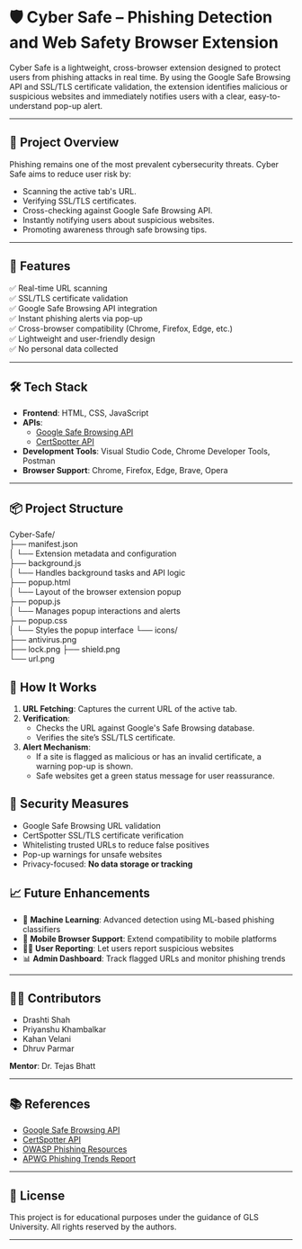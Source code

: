 # 🛡️ Cyber Safe – Phishing Detection and Web Safety Browser Extension

Cyber Safe is a lightweight, cross-browser extension designed to protect users from phishing attacks in real time. By using the Google Safe Browsing API and SSL/TLS certificate validation, the extension identifies malicious or suspicious websites and immediately notifies users with a clear, easy-to-understand pop-up alert.

---

## 📌 Project Overview

Phishing remains one of the most prevalent cybersecurity threats. Cyber Safe aims to reduce user risk by:

- Scanning the active tab's URL.
- Verifying SSL/TLS certificates.
- Cross-checking against Google Safe Browsing API.
- Instantly notifying users about suspicious websites.
- Promoting awareness through safe browsing tips.

---

## 🎯 Features

✅ Real-time URL scanning  
✅ SSL/TLS certificate validation  
✅ Google Safe Browsing API integration  
✅ Instant phishing alerts via pop-up  
✅ Cross-browser compatibility (Chrome, Firefox, Edge, etc.)  
✅ Lightweight and user-friendly design  
✅ No personal data collected  

---

## 🛠️ Tech Stack

- **Frontend**: HTML, CSS, JavaScript
- **APIs**: 
  - [Google Safe Browsing API](https://developers.google.com/safe-browsing)
  - [CertSpotter API](https://sslmate.com/certspotter/)
- **Development Tools**: Visual Studio Code, Chrome Developer Tools, Postman
- **Browser Support**: Chrome, Firefox, Edge, Brave, Opera

---

## 📦 Project Structure

Cyber-Safe/  
├── manifest.json  
│   └── Extension metadata and configuration  
├── background.js  
│   └── Handles background tasks and API logic  
├── popup.html  
│   └── Layout of the browser extension popup  
├── popup.js  
│   └── Manages popup interactions and alerts  
├── popup.css  
│   └── Styles the popup interface
└── icons/  
    ├── antivirus.png  
    ├── lock.png
    ├── shield.png  
    └── url.png  

## 🚀 How It Works

1. **URL Fetching**: Captures the current URL of the active tab.
2. **Verification**:
   - Checks the URL against Google's Safe Browsing database.
   - Verifies the site’s SSL/TLS certificate.
3. **Alert Mechanism**:
   - If a site is flagged as malicious or has an invalid certificate, a warning pop-up is shown.
   - Safe websites get a green status message for user reassurance.

## 🧪 Security Measures

- Google Safe Browsing URL validation
- CertSpotter SSL/TLS certificate verification
- Whitelisting trusted URLs to reduce false positives
- Pop-up warnings for unsafe websites
- Privacy-focused: **No data storage or tracking**

## 📈 Future Enhancements

- 🤖 **Machine Learning**: Advanced detection using ML-based phishing classifiers
- 📱 **Mobile Browser Support**: Extend compatibility to mobile platforms
- 🧑‍💻 **User Reporting**: Let users report suspicious websites
- 📊 **Admin Dashboard**: Track flagged URLs and monitor phishing trends

---

## 👩‍💻 Contributors

- Drashti Shah  
- Priyanshu Khambalkar  
- Kahan Velani  
- Dhruv Parmar  

**Mentor**: Dr. Tejas Bhatt

---

## 📚 References

- [Google Safe Browsing API](https://developers.google.com/safe-browsing)
- [CertSpotter API](https://sslmate.com/certspotter/)
- [OWASP Phishing Resources](https://owasp.org/www-community/attacks/Phishing)
- [APWG Phishing Trends Report](https://apwg.org/trendsreports/)

---

## 📃 License

This project is for educational purposes under the guidance of GLS University. All rights reserved by the authors.

---

